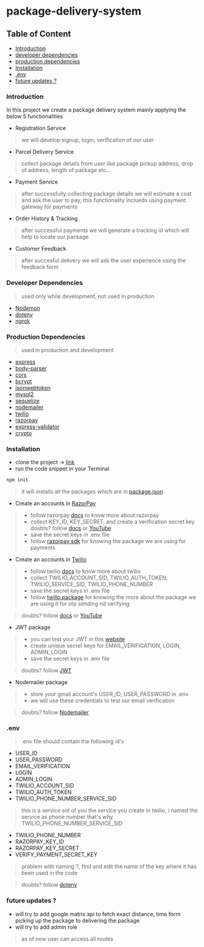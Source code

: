 # package-delivery-system

## Table of Content 
- [Introduction](#introduction)
- [developer dependencies](#developer-dependencies)
- [production dependencies](#production-dependencies)
- [Installation](#installation)
- [.env](#env)
- [future updates ?](#future-updates--)

### Introduction
In this project we create a package delivery system mainly applying the below 5 functionalities
- Registration Service
> we will develop signup, login, verification of our user
- Parcel Delivery Service
> collect package details from user like package pickup address, drop of address, length of package etc...
- Payment Service
> after successfully collecting package details we will estimate a cost and ask the user to pay, this functionality inclueds using payment gateway for payments
- Order History & Tracking
> after successful payments we will generate a tracking id which will help to locate our package
- Customer Feedback
> after succesful delivery we will ask the user experience using the feedback form

### Developer Dependencies
> used only while development, not used in production
- [Nodemon](https://www.npmjs.com/package/nodemon)
- [dotenv](https://www.npmjs.com/package/dotenv)
- [ngrok](https://www.npmjs.com/package/ngrok)

### Production Dependencies
> used in production and development
- [express](https://www.npmjs.com/package/express)
- [body-parser](https://www.npmjs.com/package/body-parser)
- [cors](https://www.npmjs.com/package/cors)
- [bcrypt](https://www.npmjs.com/package/bcrypt)
- [jsonwebtoken](https://www.npmjs.com/package/jsonwebtoken)
- [mysql2](https://www.npmjs.com/package/mysql2)
- [sequelize](https://www.npmjs.com/package/sequelize)
- [nodemailer](https://www.npmjs.com/package/nodemailer)
- [twilio](https://www.npmjs.com/package/twilio)
- [razorpay](https://www.npmjs.com/package/razorpay)
- [express-validator](https://www.npmjs.com/package/express-validator)
- [crypto](https://www.npmjs.com/package/crypto)

### Installation
- clone the project -> [link](https://github.com/Dheerajpenta/package-delivery-system.git)
- run the code snippet in your Terminal
```JavaScript
npm init
```
> it will installs all the packages which are in [package.json](https://github.com/Dheerajpenta/package-delivery-system/blob/main/package.json)

- Create an accounts in [RazorPay](https://razorpay.com/)
> - follow razorpay [docs](https://razorpay.com/docs/) to know more about razorpay
> - collect KEY_ID, KEY_SECRET, and create a verification secret key 
> doubts? follow [docs](https://razorpay.com/docs/) or [YouTube](https://www.youtube.com/watch?v=DuL0bwvH1kg)
> - save the secret keys in .env file
> - follow [razorpay sdk](https://github.com/razorpay/razorpay-node) for knowing the package we are using for payments

- Create an accounts in [Twilio](https://www.twilio.com/)
> - follow twilio [docs](https://www.twilio.com/docs/) to know more about twilio 
> - collect TWILIO_ACCOUNT_SID, TWILIO_AUTH_TOKEN, TWILIO_SERVICE_SID, TWILIO_PHONE_NUMBER
> - save the secret keys in .env file
> - follow [twilio package](https://www.twilio.com/docs/verify/api) for knowing the more about the package we are using it for otp sending nd verifying

> doubts? follow [docs](https://www.twilio.com/docs/) or [YouTube](https://www.youtube.com/watch?v=UBjMm_nb45U)

- JWT package
> - you can test your JWT in this [website](https://jwt.io/)
> - create unique secret keys for EMAIL_VERIFICATION, LOGIN, ADMIN_LOGIN
> - save the secret keys in .env file

> doubts? follow [JWT](https://github.com/auth0/node-jsonwebtoken)

- Nodemailer package
> - store your gmail account's USER_ID, USER_PASSWORD in .env
> - we will use these credentials to test our email verification 

> doubts? follow [Nodemailer](https://nodemailer.com/about/)

### .env 
> .env file should contain the following id's
- USER_ID
- USER_PASSWORD
- EMAIL_VERIFICATION 
- LOGIN
- ADMIN_LOGIN
- TWILIO_ACCOUNT_SID
- TWILIO_AUTH_TOKEN
- TWILIO_PHONE_NUMBER_SERVICE_SID 
> this is a service sid of you the service you create in twilio, i named the service as phone number that's why TWILIO_PHONE_NUMBER_SERVICE_SID
- TWILIO_PHONE_NUMBER
- RAZORPAY_KEY_ID
- RAZORPAY_KEY_SECRET
- VERIFY_PAYMENT_SECRET_KEY
> problem with naming ?, find and edit the name of the key where it has been used in the code

> doubts? follow [dotenv](https://www.npmjs.com/package/dotenv)

### future updates  ?
- will try to add google matrix api to fetch exact distance, time form picking up the package to delivering the package
- will try to add admin role 
> as of now user can access all routes
